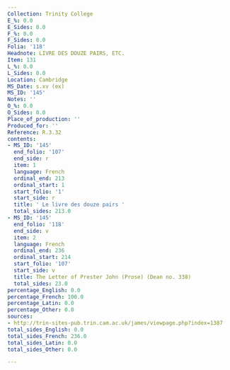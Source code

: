 ```yaml
---
Collection: Trinity College
E_%: 0.0
E_Sides: 0.0
F_%: 0.0
F_Sides: 0.0
Folia: '118'
Headnote: LIVRE DES DOUZE PAIRS, ETC.
Item: 131
L_%: 0.0
L_Sides: 0.0
Location: Cambridge
MS_Date: s.xv (ex)
MS_ID: '145'
Notes: ''
O_%: 0.0
O_Sides: 0.0
Place_of_production: ''
Produced_for: ''
Reference: R.3.32
contents:
- MS_ID: '145'
  end_folio: '107'
  end_side: r
  item: 1
  language: French
  ordinal_end: 213
  ordinal_start: 1
  start_folio: '1'
  start_side: r
  title: ' Le livre des douze pairs '
  total_sides: 213.0
- MS_ID: '145'
  end_folio: '118'
  end_side: v
  item: 2
  language: French
  ordinal_end: 236
  ordinal_start: 214
  start_folio: '107'
  start_side: v
  title: The Letter of Prester John (Prose) (Dean no. 338)
  total_sides: 23.0
percentage_English: 0.0
percentage_French: 100.0
percentage_Latin: 0.0
percentage_Other: 0.0
sources:
- http://trin-sites-pub.trin.cam.ac.uk/james/viewpage.php?index=1387
total_sides_English: 0.0
total_sides_French: 236.0
total_sides_Latin: 0.0
total_sides_Other: 0.0

---
```


